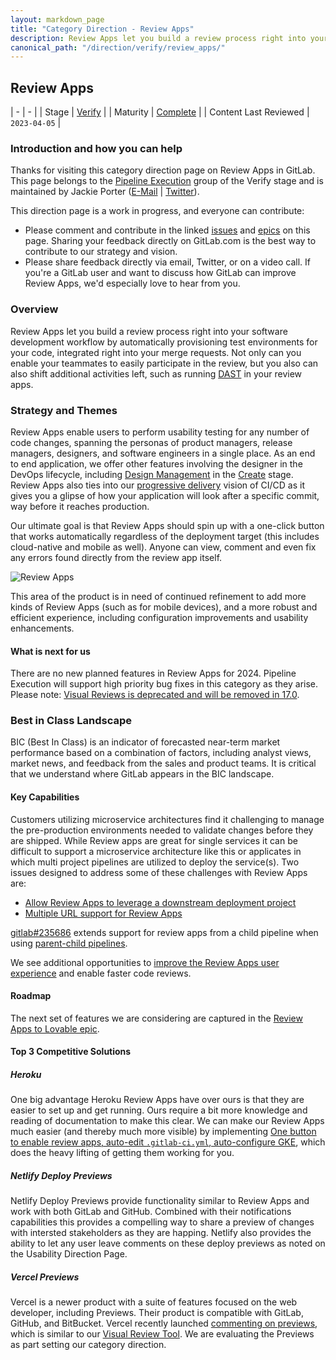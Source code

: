 ```yaml
---
layout: markdown_page
title: "Category Direction - Review Apps"
description: Review Apps let you build a review process right into your software development workflow by automatically provisioning test environments for your code. 
canonical_path: "/direction/verify/review_apps/"
---
```


## Review Apps

| -                     | -                             |
| Stage                 | [Verify](/direction/verify/)      |
| Maturity              | [Complete](/direction/maturity/) |
| Content Last Reviewed | `2023-04-05`    |

### Introduction and how you can help
Thanks for visiting this category direction page on Review Apps in GitLab. This page belongs to the [Pipeline Execution](/handbook/product/categories/#pipeline-execution-group) group of the Verify stage and is maintained by Jackie Porter ([E-Mail](mailto:<jporter@gitlab.com>) | [Twitter](https://twitter.com/JRMeshell)).

This direction page is a work in progress, and everyone can contribute:

- Please comment and contribute in the linked [issues](https://gitlab.com/gitlab-org/gitlab/-/issues/?sort=updated_desc&state=opened&label_name%5B%5D=Category%3AReview%20Apps) and [epics](https://gitlab.com/groups/gitlab-org/-/epics?state=opened&page=1&sort=start_date_desc&label_name[]=Category:Review+Apps) on this page. Sharing your feedback directly on GitLab.com is the best way to contribute to our strategy and vision.
- Please share feedback directly via email, Twitter, or on a video call. If you're a GitLab user and want to discuss how GitLab can improve Review Apps, we'd especially love to hear from you.

### Overview
Review Apps let you build a review process right into your software development workflow by automatically provisioning test environments for your code, integrated right into your merge requests. Not only can you enable your teammates to easily participate in the review, but you also can also shift additional activities left, such as running [DAST](/direction/secure/dynamic-analysis/dast/) in your review apps.  
 
### Strategy and Themes
<!-- Capture the main problems to be solved in market (themes). Describe how you intend to solve these with GitLab (strategy). Provide enough context that someone unfamiliar with the details of the category can understand what is being discussed. -->
Review Apps enable users to perform usability testing for any number of code changes, spanning the personas of product managers, release managers, designers, and software engineers in a single place. As an end to end application, we offer other features involving the designer in the DevOps lifecycle, including [Design Management](https://about.gitlab.com/direction/plan/design_management/) in the [Create](https://about.gitlab.com/direction/create/) stage. Review Apps also ties into our [progressive delivery](/direction/ops/#progressive-delivery-and-deployment) vision of CI/CD as it gives you a glipse of how  your application will look after a specific commit, way before it reaches production.

Our ultimate goal is that Review Apps should spin up with a one-click button that works automatically regardless of the deployment target (this includes cloud-native and mobile as well). Anyone can view, comment and even fix any errors found directly from the review app itself.
 
![Review Apps]( /images/direction/cicd/review-apps.png) 
 
This area of the product is in need of continued refinement to add more kinds of Review Apps (such as for mobile devices), and a more robust and efficient experience, including configuration improvements and usability enhancements.

<!-- ### 1 year plan 

This section is currently commented out due to Review Apps being in maintenance mode for FY24. -->

<!-- 1 year plan for what we will be working on linked to up-to-date epics. This section will be most similar to a "road-map". Items in this section should be linked to issues or epics that are up to date. Indicate relative priority of initiatives in this section so that the audience understands the sequence in which you intend to work on them. 
 -->

#### What is next for us
There are no new planned features in Review Apps for 2024. Pipeline Execution will support high priority bug fixes in this category as they arise. Please note: [Visual Reviews is deprecated and will be removed in 17.0](https://docs.gitlab.com/ee/update/deprecations.html#the-visual-reviews-tool-is-deprecated). 

<!-- #### What we are currently working on

This section is currently commented out due to Review Apps being in maintenance mode for FY24. -->

<!-- Scoped to the current month. This section can contain the items that you choose to highlight on the kickoff call. Only link to issues, not Epics.  -->

<!-- #### What we recently completed

This section is currently commented out due to Review Apps being in maintenance mode for FY24. -->

<!-- Lookback limited to 3 months. Link to the relevant issues or release post items. -->

<!-- #### What is Not Planned Right Now

This section is currently commented out due to Review Apps being in maintenance mode for FY24. -->

<!--  Often it's just as important to talk about what you're not doing as it is to
discuss what you are. This section should include items that people might hope or think
we are working on as part of the category, but aren't, and it should help them understand why that's the case.
Also, thinking through these items can often help you catch something that you should
in fact do. We should limit this to a few items that are at a high enough level so
someone with not a lot of detailed information about the product can understand -->

### Best in Class Landscape
<!-- Blanket description consistent across all pages that clarifies what GitLab means when we say "best in class" -->

BIC (Best In Class) is an indicator of forecasted near-term market performance based on a combination of factors, including analyst views, market news, and feedback from the sales and product teams. It is critical that we understand where GitLab appears in the BIC landscape.

#### Key Capabilities 
<!-- For this product area, these are the capabilities a best-in-class solution should provide -->
Customers utilizing microservice architectures find it challenging to manage the pre-production environments needed to validate changes before they are shipped. While Review apps are great for single services it can be difficult to support a microservice architecture like this or applicates in which multi project pipelines are utilized to deploy the service(s). Two issues designed to address some of these challenges with Review Apps are:
 
* [Allow Review Apps to leverage a downstream deployment project](https://gitlab.com/gitlab-org/gitlab/-/issues/13249)
* [Multiple URL support for Review Apps](https://gitlab.com/gitlab-org/gitlab/-/issues/276905)

[gitlab#235686](https://gitlab.com/gitlab-org/gitlab/-/issues/235686) extends support for review apps from a child pipeline when using [parent-child pipelines](https://docs.gitlab.com/ee/ci/parent_child_pipelines.html).

We see additional opportunities to [improve the Review Apps user experience](https://gitlab.com/groups/gitlab-org/-/epics/5918) and enable faster code reviews. 

#### Roadmap
<!-- Key deliverables we're focusing on to build a BIC solution. List the epics by title and link to the epic in GitLab. Minimize additional description here so that the epics can remain the SSOT. This may be duplicative to the 1 year section however for some categories the key deliverables required to become the BIC solution will extend beyond one year and we want to capture all of the gaps. Moreover, the 1 year section may contain work that is not directly related to closing gaps if we are already the BIC or if we are differentiating ourselves.-->
The next set of features we are considering are captured in the [Review Apps to Lovable epic](https://gitlab.com/groups/gitlab-org/-/epics/6943).

#### Top 3 Competitive Solutions
<!-- PMs can choose to highlight a primary BIC competitor--or more, if no single clear winner in the category exists; in this section we should indicate: 1. name of competitive product, 2. links to marketing website and documentation, 3. why we view them as the primary BIC competitor -->

##### Heroku
One big advantage Heroku Review Apps have over ours is that they are easier to set up and get running. Ours require a bit more knowledge and reading of documentation to make this clear. We can make our Review Apps much easier (and thereby much more visible) by
implementing [One button to enable review apps, auto-edit `.gitlab-ci.yml`, auto-configure GKE](https://gitlab.com/groups/gitlab-org/-/epics/2349), which does the heavy lifting of getting them working for you.

##### Netlify Deploy Previews
Netlify Deploy Previews provide functionality similar to Review Apps and work with both GitLab and GitHub. Combined with their notifications capabilities this provides a compelling way to share a preview of changes with intersted stakeholders as they are happing. Netlify also provides the ability to let any user leave comments on these deploy previews as noted on the Usability Direction Page.
 
##### Vercel Previews
Vercel is a newer product with a suite of features focused on the web developer, including Previews. Their product is compatible with GitLab, GitHub, and BitBucket. Vercel recently launched [commenting on previews](https://vercel.com/blog/introducing-commenting-on-preview-deployments), which is similar to our [Visual Review Tool](https://docs.gitlab.com/ee/ci/review_apps/#visual-reviews). We are evaluating the Previews as part setting our category direction. 

<!--### Target Audience -->
<!--
List the personas (https://about.gitlab.com/handbook/marketing/strategic-marketing/roles-personas#user-personas) involved in this category.

Look for differences in user's goals or uses that would affect their use of the product. Separate users and customers into different types based on those differences that make a difference.
-->

<!-- ### Pricing and Packaging

-->

<!-- ### Analyst Landscape

-->





